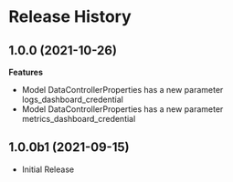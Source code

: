 # Release History

## 1.0.0 (2021-10-26)

**Features**

  - Model DataControllerProperties has a new parameter logs_dashboard_credential
  - Model DataControllerProperties has a new parameter metrics_dashboard_credential

## 1.0.0b1 (2021-09-15)

* Initial Release
